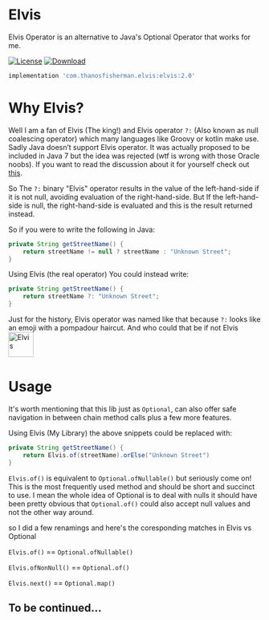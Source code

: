 # Elvis
Elvis Operator is an alternative to Java's Optional Operator that works for me.

[![License](https://img.shields.io/badge/license-Apache%202-4EB1BA.svg?style=flat-square)](https://www.apache.org/licenses/LICENSE-2.0.html)
[![Download](https://api.bintray.com/packages/thanosfisherman/maven/elvis/images/download.svg)](https://bintray.com/thanosfisherman/maven/elvis/_latestVersion)

```groovy
implementation 'com.thanosfisherman.elvis:elvis:2.0'
```

# Why Elvis?

Well I am a fan of Elvis (The king!) and Elvis operator `?:` (Also known as  null coalescing operator) which many languages like Groovy or kotlin make use.
Sadly Java doesn’t support Elvis operator. It was actually proposed to be included in Java 7 but the idea was rejected (wtf is wrong with those Oracle noobs). If you want to
read the discussion about it for yourself check out [this](http://mail.openjdk.java.net/pipermail/coin-dev/2009-March/000047.html).

So The `?:` binary "Elvis" operator results in the value of the left-hand-side if it is not null, avoiding evaluation of the 
right-hand-side. But If the left-hand-side is null, the right-hand-side is evaluated and this is the result returned instead.

So if you were to write the following in Java:

```java
private String getStreetName() {
    return streetName != null ? streetName : "Unknown Street";
}

```

Using Elvis (the real operator) You could instead write:

```java
private String getStreetName() {
	return streetName ?: "Unknown Street";
}
```

Just for the history, Elvis operator was named like that because `?:` looks like an emoji with a pompadour haircut. And who could that be if not Elvis 
<img src="https://d3npzzrehyahmo.cloudfront.net/images/eb/7a/eb7aab9824560002b0d2d945e508dd9d_24017b2253e_t.png" alt="Elvis" width="50" height="50"/>​

# Usage 

It's worth mentioning that this lib just as `Optional`, can also offer safe navigation in between chain method calls plus a few more features.

Using Elvis (My Library) the above snippets could be replaced with:

```java
private String getStreetName() {
	return Elvis.of(streetName).orElse("Unknown Street")
}
```

`Elvis.of()` is equivalent to `Optional.ofNullable()` but seriously come on! This is the most frequently used method and should be short and succinct to use.
I mean the whole idea of Optional is to deal with nulls it should have been pretty obvious that `Optional.of()` could also accept null values and not the other way around.

so I did a few renamings and here's the coresponding matches in Elvis vs Optional

`Elvis.of()` == `Optional.ofNullable()`

`Elvis.ofNonNull()` == `Optional.of()`

`Elvis.next()` == `Optional.map()`

## To be continued...